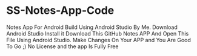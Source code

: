 # SS-Notes-App-Code
Notes App For Android Build Using Android Studio By Me.
Download Android Studio
Install it
Download This GitHub Notes APP
And Open This File Using Android Studio.
Make Changes On Your APP
and You Are Good To Go ;)
No License and the app Is Fully Free
